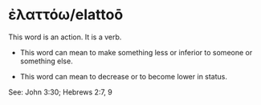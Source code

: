 # ἐλαττόω/elattoō
This word is an action. It is a verb.

* This word can mean to make something less or inferior to someone or something else.

* This word can mean to decrease or to become lower in status. 

See: John 3:30; Hebrews 2:7, 9

